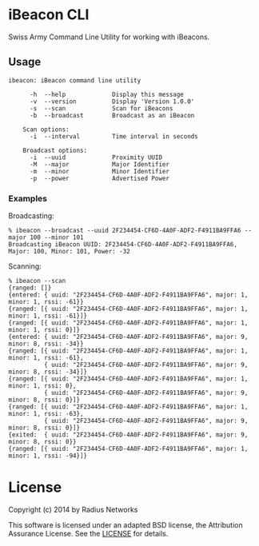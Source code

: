 # iBeacon CLI

Swiss Army Command Line Utility for working with iBeacons.

## Usage

```
ibeacon: iBeacon command line utility

      -h  --help             Display this message
      -v  --version          Display 'Version 1.0.0'
      -s  --scan             Scan for iBeacons
      -b  --broadcast        Broadcast as an iBeacon

    Scan options:
      -i  --interval         Time interval in seconds

    Broadcast options:
      -i  --uuid             Proximity UUID
      -M  --major            Major Identifier
      -m  --minor            Minor Identifier
      -p  --power            Advertised Power
```


### Examples

Broadcasting:

```
% ibeacon --broadcast --uuid 2F234454-CF6D-4A0F-ADF2-F4911BA9FFA6 --major 100 --minor 101
Broadcasting iBeacon UUID: 2F234454-CF6D-4A0F-ADF2-F4911BA9FFA6, Major: 100, Minor: 101, Power: -32
```

Scanning:

```
% ibeacon --scan
{ranged: []}
{entered: { uuid: "2F234454-CF6D-4A0F-ADF2-F4911BA9FFA6", major: 1, minor: 1, rssi: -61}}
{ranged: [{ uuid: "2F234454-CF6D-4A0F-ADF2-F4911BA9FFA6", major: 1, minor: 1, rssi: -61}]}
{ranged: [{ uuid: "2F234454-CF6D-4A0F-ADF2-F4911BA9FFA6", major: 1, minor: 1, rssi: 0}]}
{entered: { uuid: "2F234454-CF6D-4A0F-ADF2-F4911BA9FFA6", major: 9, minor: 8, rssi: -34}}
{ranged: [{ uuid: "2F234454-CF6D-4A0F-ADF2-F4911BA9FFA6", major: 1, minor: 1, rssi: -61},
          { uuid: "2F234454-CF6D-4A0F-ADF2-F4911BA9FFA6", major: 9, minor: 8, rssi: -34}]}
{ranged: [{ uuid: "2F234454-CF6D-4A0F-ADF2-F4911BA9FFA6", major: 1, minor: 1, rssi: 0},
          { uuid: "2F234454-CF6D-4A0F-ADF2-F4911BA9FFA6", major: 9, minor: 8, rssi: 0}]}
{ranged: [{ uuid: "2F234454-CF6D-4A0F-ADF2-F4911BA9FFA6", major: 1, minor: 1, rssi: -63},
          { uuid: "2F234454-CF6D-4A0F-ADF2-F4911BA9FFA6", major: 9, minor: 8, rssi: 0}]}
{exited:  { uuid: "2F234454-CF6D-4A0F-ADF2-F4911BA9FFA6", major: 9, minor: 8, rssi: 0}}
{ranged: [{ uuid: "2F234454-CF6D-4A0F-ADF2-F4911BA9FFA6", major: 1, minor: 1, rssi: -94}]}
```

# License

Copyright (c) 2014 by Radius Networks

This software is licensed under an adapted BSD license, the Attribution Assurance License.  See the [LICENSE](LICENSE) for details.
